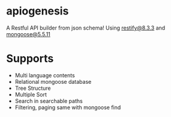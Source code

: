 # apiogenesis
A Restful API builder from json schema! Using restify@8.3.3 and mongoose@5.5.11

# Supports
* Multi language contents
* Relational mongoose database
* Tree Structure
* Multiple Sort
* Search in searchable paths
* Filtering, paging same with mongoose find
